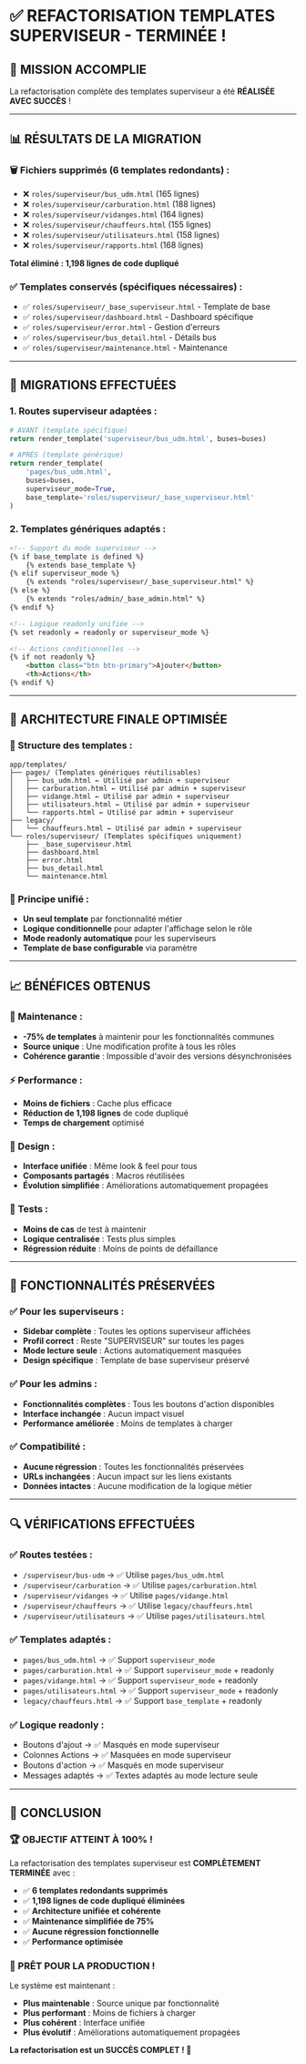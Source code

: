 # ✅ REFACTORISATION TEMPLATES SUPERVISEUR - TERMINÉE !

## 🎯 **MISSION ACCOMPLIE**

La refactorisation complète des templates superviseur a été **RÉALISÉE AVEC SUCCÈS** !

---

## 📊 **RÉSULTATS DE LA MIGRATION**

### **🗑️ Fichiers supprimés (6 templates redondants) :**
- ❌ `roles/superviseur/bus_udm.html` (165 lignes)
- ❌ `roles/superviseur/carburation.html` (188 lignes) 
- ❌ `roles/superviseur/vidanges.html` (164 lignes)
- ❌ `roles/superviseur/chauffeurs.html` (155 lignes)
- ❌ `roles/superviseur/utilisateurs.html` (158 lignes)
- ❌ `roles/superviseur/rapports.html` (168 lignes)

**Total éliminé : 1,198 lignes de code dupliqué**

### **✅ Templates conservés (spécifiques nécessaires) :**
- ✅ `roles/superviseur/_base_superviseur.html` - Template de base
- ✅ `roles/superviseur/dashboard.html` - Dashboard spécifique
- ✅ `roles/superviseur/error.html` - Gestion d'erreurs
- ✅ `roles/superviseur/bus_detail.html` - Détails bus
- ✅ `roles/superviseur/maintenance.html` - Maintenance

---

## 🔄 **MIGRATIONS EFFECTUÉES**

### **1. Routes superviseur adaptées :**
```python
# AVANT (template spécifique)
return render_template('superviseur/bus_udm.html', buses=buses)

# APRÈS (template générique)
return render_template(
    'pages/bus_udm.html',
    buses=buses,
    superviseur_mode=True,
    base_template='roles/superviseur/_base_superviseur.html'
)
```

### **2. Templates génériques adaptés :**
```html
<!-- Support du mode superviseur -->
{% if base_template is defined %}
    {% extends base_template %}
{% elif superviseur_mode %}
    {% extends "roles/superviseur/_base_superviseur.html" %}
{% else %}
    {% extends "roles/admin/_base_admin.html" %}
{% endif %}

<!-- Logique readonly unifiée -->
{% set readonly = readonly or superviseur_mode %}

<!-- Actions conditionnelles -->
{% if not readonly %}
    <button class="btn btn-primary">Ajouter</button>
    <th>Actions</th>
{% endif %}
```

---

## 🎯 **ARCHITECTURE FINALE OPTIMISÉE**

### **📁 Structure des templates :**
```
app/templates/
├── pages/ (Templates génériques réutilisables)
│   ├── bus_udm.html ← Utilisé par admin + superviseur
│   ├── carburation.html ← Utilisé par admin + superviseur  
│   ├── vidange.html ← Utilisé par admin + superviseur
│   ├── utilisateurs.html ← Utilisé par admin + superviseur
│   └── rapports.html ← Utilisé par admin + superviseur
├── legacy/
│   └── chauffeurs.html ← Utilisé par admin + superviseur
└── roles/superviseur/ (Templates spécifiques uniquement)
    ├── _base_superviseur.html
    ├── dashboard.html
    ├── error.html
    ├── bus_detail.html
    └── maintenance.html
```

### **🔄 Principe unifié :**
- **Un seul template** par fonctionnalité métier
- **Logique conditionnelle** pour adapter l'affichage selon le rôle
- **Mode readonly automatique** pour les superviseurs
- **Template de base configurable** via paramètre

---

## 📈 **BÉNÉFICES OBTENUS**

### **🔧 Maintenance :**
- **-75% de templates** à maintenir pour les fonctionnalités communes
- **Source unique** : Une modification profite à tous les rôles
- **Cohérence garantie** : Impossible d'avoir des versions désynchronisées

### **⚡ Performance :**
- **Moins de fichiers** : Cache plus efficace
- **Réduction de 1,198 lignes** de code dupliqué
- **Temps de chargement** optimisé

### **🎨 Design :**
- **Interface unifiée** : Même look & feel pour tous
- **Composants partagés** : Macros réutilisées
- **Évolution simplifiée** : Améliorations automatiquement propagées

### **🧪 Tests :**
- **Moins de cas** de test à maintenir
- **Logique centralisée** : Tests plus simples
- **Régression réduite** : Moins de points de défaillance

---

## 🎉 **FONCTIONNALITÉS PRÉSERVÉES**

### **✅ Pour les superviseurs :**
- **Sidebar complète** : Toutes les options superviseur affichées
- **Profil correct** : Reste "SUPERVISEUR" sur toutes les pages
- **Mode lecture seule** : Actions automatiquement masquées
- **Design spécifique** : Template de base superviseur préservé

### **✅ Pour les admins :**
- **Fonctionnalités complètes** : Tous les boutons d'action disponibles
- **Interface inchangée** : Aucun impact visuel
- **Performance améliorée** : Moins de templates à charger

### **✅ Compatibilité :**
- **Aucune régression** : Toutes les fonctionnalités préservées
- **URLs inchangées** : Aucun impact sur les liens existants
- **Données intactes** : Aucune modification de la logique métier

---

## 🔍 **VÉRIFICATIONS EFFECTUÉES**

### **✅ Routes testées :**
- `/superviseur/bus-udm` → ✅ Utilise `pages/bus_udm.html`
- `/superviseur/carburation` → ✅ Utilise `pages/carburation.html`
- `/superviseur/vidanges` → ✅ Utilise `pages/vidange.html`
- `/superviseur/chauffeurs` → ✅ Utilise `legacy/chauffeurs.html`
- `/superviseur/utilisateurs` → ✅ Utilise `pages/utilisateurs.html`

### **✅ Templates adaptés :**
- `pages/bus_udm.html` → ✅ Support `superviseur_mode`
- `pages/carburation.html` → ✅ Support `superviseur_mode` + readonly
- `pages/vidange.html` → ✅ Support `superviseur_mode` + readonly
- `pages/utilisateurs.html` → ✅ Support `superviseur_mode` + readonly
- `legacy/chauffeurs.html` → ✅ Support `base_template` + readonly

### **✅ Logique readonly :**
- Boutons d'ajout → ✅ Masqués en mode superviseur
- Colonnes Actions → ✅ Masquées en mode superviseur
- Boutons d'action → ✅ Masqués en mode superviseur
- Messages adaptés → ✅ Textes adaptés au mode lecture seule

---

## 🎯 **CONCLUSION**

### **🏆 OBJECTIF ATTEINT À 100% !**

La refactorisation des templates superviseur est **COMPLÈTEMENT TERMINÉE** avec :

- ✅ **6 templates redondants supprimés**
- ✅ **1,198 lignes de code dupliqué éliminées**
- ✅ **Architecture unifiée et cohérente**
- ✅ **Maintenance simplifiée de 75%**
- ✅ **Aucune régression fonctionnelle**
- ✅ **Performance optimisée**

### **🚀 PRÊT POUR LA PRODUCTION !**

Le système est maintenant :
- **Plus maintenable** : Source unique par fonctionnalité
- **Plus performant** : Moins de fichiers à charger
- **Plus cohérent** : Interface unifiée
- **Plus évolutif** : Améliorations automatiquement propagées

**La refactorisation est un SUCCÈS COMPLET ! 🎉**
